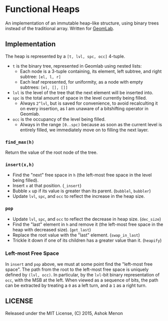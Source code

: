# Functional Heaps
An implementation of an immutable heap-like structure, using binary trees instead of the traditional array. 
Written for [GeomLab](http://www.cs.ox.ac.uk/geomlab/home.html). 

## Implementation
The heap is represented by a `[t, lvl, spc, occ]` 4-tuple.
 * `t` is the binary tree, represented in Geomlab using nested lists:
    * Each node is a 3-tuple containing, its element, left subtree, and right subtree: `[el, l, r]`
    * Each leaf represented, for uniformity, as a node with empty subtrees: `[el, [], []]`
 * `lvl` is the level of the tree that the next element will be inserted into.
 * `spc` is the total amount of space in the level currently being filled.
    * Always `2^lvl`, but is saved for convenience, to avoid recalculting it on every insertion, as I am unaware of
      a bitshifting operator in Geomlab.
 * `occ` is the occupancy of the level being filled.
    * Always in the range `[0..spc)` because as soon as the current level is entirely filled, we immediately move
     on to filling the next layer.

### `find_max(h)`
Return the value of the root node of the tree.

### `insert(x,h)`
 * Find the "next" free space in `h` (the left-most free space in the level being filled).
 * Insert `x` at that position. (`_insert`)
 * Bubble `x` up if its value is greater than its parent. (`bubblel`, `bubbler`)
 * Update `lvl`, `spc`, and `occ` to reflect the increase in the heap size.

### `pop`
 * Update `lvl`, `spc`, and `occ` to reflect the decrease in heap size. (`dec_size`)
 * Find the "last" element in `h` and remove it (the left-most free space in the heap with decreased size).
   (`get_last`)
 * Replace the root value with the "last" element. (`swap_in_last`)
 * Trickle it down if one of its children has a greater value than it. (`heapify`)

### Left-most Free Space
In `insert` and `pop` above, we must at some point find the "left-most free space". The path from the root to the
left-most free space is uniquely defined by `(lvl, occ)`. In particular, by the `lvl`-bit binary representation
of `occ`, with the MSB at the left. When viewed as a sequence of bits, the path can be extracted by treating a `0`
as a left turn, and a `1` as a right turn.

## LICENSE
Released under the MIT License, (C) 2015, Ashok Menon
